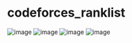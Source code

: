 ﻿# codeforces_ranklist
![image](https://github.com/neo-37/codeforces_ranklist/assets/85379575/1d7341a1-1161-4d46-ae0d-42d431a16efc)
![image](https://github.com/neo-37/codeforces_ranklist/assets/85379575/ffe9c3f3-79f8-4e20-845b-383c9c4b41cd)
![image](https://github.com/neo-37/codeforces_ranklist/assets/85379575/654b708d-a727-40bc-a213-cebff26e1dbf)
![image](https://github.com/neo-37/codeforces_ranklist/assets/85379575/c470b487-34f2-40f4-9f7f-e0c296dae4d8)




